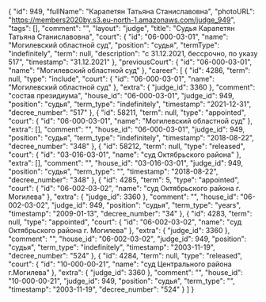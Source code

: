 {
    "id": 949,
    "fullName": "Карапетян Татьяна Станиславовна",
    "photoURL": "https://members2020by.s3.eu-north-1.amazonaws.com/judge_949",
    "tags": [],
    "comment": "",
    "layout": "judge",
    "title": "Судья Карапетян Татьяна Станиславовна",
    "court": {
        "id": "06-000-03-01",
        "name": "Могилевский областной суд",
        "position": "судья",
        "termType": "indefinitely",
        "term": null,
        "description": "c 31.12.2021, бессрочно, по указу 517",
        "timestamp": "31.12.2021"
    },
    "previousCourt": {
        "id": "06-000-03-01",
        "name": "Могилевский областной суд"
    },
    "career": [
        {
            "id": 4286,
            "term": null,
            "type": "include",
            "court": {
                "id": "06-000-03-01",
                "name": "Могилевский областной суд"
            },
            "extra": {
                "judge_id": 3360
            },
            "comment": "состав президиума",
            "house_id": "06-000-03-01",
            "judge_id": 949,
            "position": "судья",
            "term_type": "indefinitely",
            "timestamp": "2021-12-31",
            "decree_number": "517"
        },
        {
            "id": 58211,
            "term": null,
            "type": "appointed",
            "court": {
                "id": "06-000-03-01",
                "name": "Могилевский областной суд"
            },
            "extra": [],
            "comment": "",
            "house_id": "06-000-03-01",
            "judge_id": 949,
            "position": "судья",
            "term_type": "indefinitely",
            "timestamp": "2018-08-22",
            "decree_number": "348"
        },
        {
            "id": 58212,
            "term": null,
            "type": "released",
            "court": {
                "id": "03-016-03-01",
                "name": "суд Октябрьского района"
            },
            "extra": [],
            "comment": "",
            "house_id": "03-016-03-01",
            "judge_id": 949,
            "position": "судья",
            "term_type": "",
            "timestamp": "2018-08-22",
            "decree_number": "348"
        },
        {
            "id": 4285,
            "term": 5,
            "type": "appointed",
            "court": {
                "id": "06-002-03-02",
                "name": "суд Октябрьского района г. Могилева"
            },
            "extra": {
                "judge_id": 3360
            },
            "comment": "",
            "house_id": "06-002-03-02",
            "judge_id": 949,
            "position": "судья",
            "term_type": "years",
            "timestamp": "2009-01-13",
            "decree_number": "34"
        },
        {
            "id": 4283,
            "term": null,
            "type": "appointed",
            "court": {
                "id": "06-002-03-02",
                "name": "суд Октябрьского района г. Могилева"
            },
            "extra": {
                "judge_id": 3360
            },
            "comment": "",
            "house_id": "06-002-03-02",
            "judge_id": 949,
            "position": "судья",
            "term_type": "indefinitely",
            "timestamp": "2003-11-19",
            "decree_number": "524"
        },
        {
            "id": 4284,
            "term": null,
            "type": "released",
            "court": {
                "id": "10-000-00-21",
                "name": "суд Центрального района г.Могилева"
            },
            "extra": {
                "judge_id": 3360
            },
            "comment": "",
            "house_id": "10-000-00-21",
            "judge_id": 949,
            "position": "судья",
            "term_type": "",
            "timestamp": "2003-11-19",
            "decree_number": "524"
        }
    ]
}